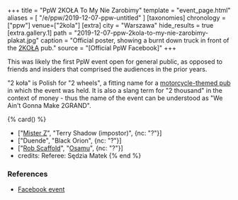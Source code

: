 +++
title = "PpW 2KOŁA To My Nie Zarobimy"
template = "event_page.html"
aliases = [ "/e/ppw/2019-12-07-ppw-untitled" ]
[taxonomies]
chronology = ["ppw"]
venue=["2kola"]
[extra]
city = "Warszawa"
hide_results = true
[extra.gallery.1]
path = "2019-12-07-ppw-2kola-to-my-nie-zarobimy-plakat.jpg"
caption = "Official poster, showing a burnt down truck in front of the [2KOŁA](@/v/2kola.md) pub."
source = "[Official PpW Facebook]"
+++

This was likely the first PpW event open for general public, as opposed to friends and insiders that comprised the audiences in the prior years.

"2 koła" is Polish for "2 wheels", a fitting name for a [motorcycle-themed pub](@/v/2kola.md) in which the event was held. It is also a slang term for "2 thousand" in the context of money - thus the name of the event can be understood as "We Ain't Gonna Make 2GRAND".

{% card() %}
- ["[Mister Z](@/w/mister-z.md)", "Terry Shadow (impostor)", {nc: "?"}]
- ["Duende", "Black Orion", {nc: "?"}]
- ["[Rob Scaffold](@/w/rob-scaffold.md)", "[Osamu](@/w/osamu.md)", {nc: "?"}]
- credits:
    Referee: Sędzia Matek
{% end %}

### References

* [Facebook event](https://www.facebook.com/events/746791299065517/)
